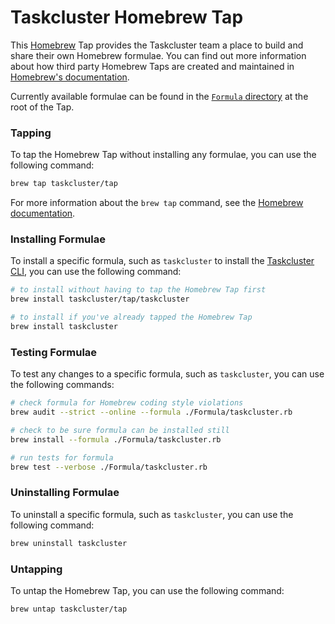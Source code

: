 # Taskcluster Homebrew Tap

This [Homebrew](https://docs.brew.sh/) Tap provides the Taskcluster team a place to build and share their own Homebrew formulae. You can find out more information about how third party Homebrew Taps are created and maintained in [Homebrew's documentation](https://docs.brew.sh/How-to-Create-and-Maintain-a-Tap).

Currently available formulae can be found in the [`Formula` directory](./Formula/) at the root of the Tap.

### Tapping

To tap the Homebrew Tap without installing any formulae, you can use the following command:

```bash
brew tap taskcluster/tap
```

For more information about the `brew tap` command, see the [Homebrew documentation](https://docs.brew.sh/Taps).

### Installing Formulae

To install a specific formula, such as `taskcluster` to install the [Taskcluster CLI](https://github.com/taskcluster/taskcluster/tree/main/clients/client-shell), you can use the following command:

```bash
# to install without having to tap the Homebrew Tap first
brew install taskcluster/tap/taskcluster
```
```bash
# to install if you've already tapped the Homebrew Tap
brew install taskcluster
```

### Testing Formulae

To test any changes to a specific formula, such as `taskcluster`, you can use the following commands:

```bash
# check formula for Homebrew coding style violations
brew audit --strict --online --formula ./Formula/taskcluster.rb
```
```bash
# check to be sure formula can be installed still
brew install --formula ./Formula/taskcluster.rb
```
```bash
# run tests for formula
brew test --verbose ./Formula/taskcluster.rb
```

### Uninstalling Formulae

To uninstall a specific formula, such as `taskcluster`, you can use the following command:

```bash
brew uninstall taskcluster
```

### Untapping

To untap the Homebrew Tap, you can use the following command:

```bash
brew untap taskcluster/tap
```
